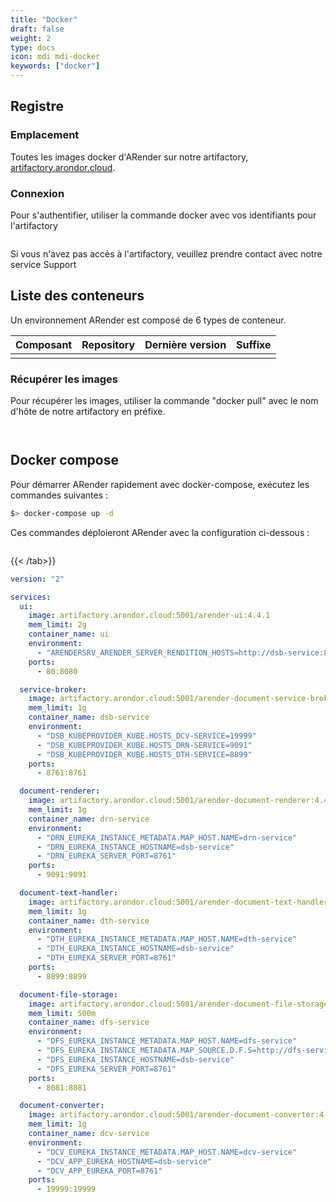 ```yaml
---
title: "Docker"
draft: false
weight: 2
type: docs
icon: mdi mdi-docker
keywords: ["docker"]
---
```


## Registre

### Emplacement

Toutes les images docker d'ARender sur notre artifactory, [artifactory.arondor.cloud](https://artifactory.arondor.cloud).

### Connexion

Pour s'authentifier, utiliser la commande docker avec vos identifiants pour l'artifactory

```bash
```

Si vous n'avez pas accès à l'artifactory, veuillez prendre contact avec notre service Support

## Liste des conteneurs

Un environnement ARender est composé de 6 types de conteneur.

| Composant             | Repository                      |       Dernière version  |  Suffixe |
| :-------------------- | :------------------------------ | ---------------------:  | -------: |
|                       |                                 |                         |          |

### Récupérer les images

Pour récupérer les images, utiliser la commande "docker pull" avec le nom d'hôte de notre artifactory en préfixe.


```bash
```


```bash
```


## Docker compose

Pour démarrer ARender rapidement avec docker-compose, exécutez les commandes suivantes :

```bash
$> docker-compose up -d
```

Ces commandes déploieront ARender avec la configuration ci-dessous :


```yaml
```

{{< /tab>}}

```yaml
version: "2"

services:
  ui:
    image: artifactory.arondor.cloud:5001/arender-ui:4.4.1
    mem_limit: 2g
    container_name: ui
    environment:
      - "ARENDERSRV_ARENDER_SERVER_RENDITION_HOSTS=http://dsb-service:8761/"
    ports:
      - 80:8080

  service-broker:
    image: artifactory.arondor.cloud:5001/arender-document-service-broker:4.4.1
    mem_limit: 1g
    container_name: dsb-service
    environment:
      - "DSB_KUBEPROVIDER_KUBE.HOSTS_DCV-SERVICE=19999"
      - "DSB_KUBEPROVIDER_KUBE.HOSTS_DRN-SERVICE=9091"
      - "DSB_KUBEPROVIDER_KUBE.HOSTS_DTH-SERVICE=8899"
    ports:
      - 8761:8761

  document-renderer:
    image: artifactory.arondor.cloud:5001/arender-document-renderer:4.4.1
    mem_limit: 1g
    container_name: drn-service
    environment:
      - "DRN_EUREKA_INSTANCE_METADATA.MAP_HOST.NAME=drn-service"
      - "DRN_EUREKA_INSTANCE_HOSTNAME=dsb-service"
      - "DRN_EUREKA_SERVER_PORT=8761"
    ports:
      - 9091:9091

  document-text-handler:
    image: artifactory.arondor.cloud:5001/arender-document-text-handler:4.4.1
    mem_limit: 1g
    container_name: dth-service
    environment:
      - "DTH_EUREKA_INSTANCE_METADATA.MAP_HOST.NAME=dth-service"
      - "DTH_EUREKA_INSTANCE_HOSTNAME=dsb-service"
      - "DTH_EUREKA_SERVER_PORT=8761"
    ports:
      - 8899:8899

  document-file-storage:
    image: artifactory.arondor.cloud:5001/arender-document-file-storage:4.4.1
    mem_limit: 500m
    container_name: dfs-service
    environment:
      - "DFS_EUREKA_INSTANCE_METADATA.MAP_HOST.NAME=dfs-service"
      - "DFS_EUREKA_INSTANCE_METADATA.MAP_SOURCE.D.F.S=http://dfs-service:8081"
      - "DFS_EUREKA_INSTANCE_HOSTNAME=dsb-service"
      - "DFS_EUREKA_SERVER_PORT=8761"
    ports:
      - 8081:8081

  document-converter:
    image: artifactory.arondor.cloud:5001/arender-document-converter:4.4.1
    mem_limit: 1g
    container_name: dcv-service
    environment:
      - "DCV_EUREKA_INSTANCE_METADATA.MAP_HOST.NAME=dcv-service"
      - "DCV_APP_EUREKA_HOSTNAME=dsb-service"
      - "DCV_APP_EUREKA_PORT=8761"
    ports:
      - 19999:19999
```

